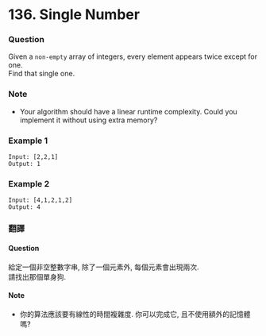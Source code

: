 # 136. Single Number

### Question 
Given a `non-empty` array of integers, every element appears twice except for one.  
Find that single one.  

### Note  
 - Your algorithm should have a linear runtime complexity. Could you implement it without using extra memory?

### Example 1
```
Input: [2,2,1]
Output: 1
```

### Example 2
```
Input: [4,1,2,1,2]
Output: 4
```

  
### 翻譯
#### Question
給定一個非空整數字串, 除了一個元素外, 每個元素會出現兩次.  
請找出那個單身狗.  

#### Note 
 - 你的算法應該要有線性的時間複雜度. 你可以完成它, 且不使用額外的記憶體嗎?
